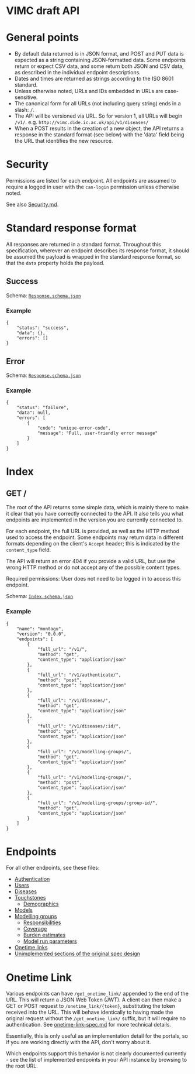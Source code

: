# VIMC draft API
# General points
* By default data returned is in JSON format, and POST and PUT data is expected 
  as a string containing JSON-formatted data. Some endpoints return or expect
  CSV data, and some return both JSON and CSV data, as described in the 
  individual endpoint descriptions.
* Dates and times are returned as strings according to the ISO 8601 standard.
* Unless otherwise noted, URLs and IDs embedded in URLs are case-sensitive.
* The canonical form for all URLs (not including query string) ends in a slash: 
  `/`.
* The API will be versioned via URL. So for version 1, all URLs will begin 
  `/v1/`. e.g. `http://vimc.dide.ic.ac.uk/api/v1/diseases/`
* When a POST results in the creation of a new object, the API returns a 
  response in the standard format (see below) with the 'data' field being the 
  URL that identifies the new resource.

# Security
Permissions are listed for each endpoint. All endpoints are assumed to require a
logged in user with the `can-login` permission unless otherwise noted.

See also [Security.md](Security.md).

# Standard response format
All responses are returned in a standard format. Throughout this specification, 
wherever an endpoint describes its response format, it should be assumed the payload is wrapped in
the standard response format, so that the `data` property holds the payload.

## Success
Schema: [`Response.schema.json`](../schemas/Response.schema.json)

### Example
    {
        "status": "success",
        "data": {},
        "errors": []
    }

## Error
Schema: [`Response.schema.json`](../schemas/Response.schema.json)

### Example
    {
        "status": "failure",
        "data": null,
        "errors": [
            { 
                "code": "unique-error-code", 
                "message": "Full, user-friendly error message" 
            }
        ]
    }

# Index
## GET /
The root of the API returns some simple data, which is mainly there to make it 
clear that you have correctly connected to the API. It also tells you what 
endpoints are implemented in the version you are currently connected to.

For each endpoint, the full URL is provided, as well as the HTTP method used to
access the endpoint. Some endpoints may return data in different formats 
depending on the client's `Accept` header; this is indicated by the 
`content_type` field.

The API will return an error 404 if you provide a valid URL, but use the wrong
HTTP method or do not accept any of the possible content types.

Required permissions: User does not need to be logged in to access this endpoint.

Schema: [`Index.schema.json`](../schemas/Index.schema.json)

### Example
    {
        "name": "montagu",
        "version": "0.0.0",
        "endpoints": [
            {
                "full_url": "/v1/",
                "method": "get",
                "content_type": "application/json"
            },
            {
                "full_url": "/v1/authenticate/",
                "method": "post",
                "content_type": "application/json"
            },
            {
                "full_url": "/v1/diseases/",
                "method": "get",
                "content_type": "application/json"
            },
            {
                "full_url": "/v1/diseases/:id/",
                "method": "get",
                "content_type": "application/json"
            },
            {
                "full_url": "/v1/modelling-groups/",
                "method": "get",
                "content_type": "application/json"
            },
            {
                "full_url": "/v1/modelling-groups/",
                "method": "post",
                "content_type": "application/json"
            },
            {
                "full_url": "/v1/modelling-groups/:group-id/",
                "method": "get",
                "content_type": "application/json"
            }
        ]
    }

# Endpoints
For all other endpoints, see these files:

* [Authentication](Authentication.md)
* [Users](Users.md)
* [Diseases](Diseases.md)
* [Touchstones](Touchstones.md)
    - [Demographics](Demographics.md)
* [Models](Models.md)
* [Modelling groups](ModellingGroups.md)
    - [Responsibilities](Responsibilities.md)
    - [Coverage](Coverage.md)
    - [Burden estimates](BurdenEstimates.md)
    - [Model run parameters](ModelRunParameters.md)
* [Onetime links](OnetimeLink.md)
* [Unimplemented sections of the original spec design](NotImplemented.md)

# Onetime Link
Various endpoints can have `/get_onetime_link/` appended to the end of the
URL. This will return a JSON Web Token (JWT). A client can then make a GET or
POST request to `/onetime_link/{token}`, substituting the token received into
the URL. This will behave identically to having made the original request
without the `/get_onetime_link/` suffix, but it will require no authentication.
See [onetime-link-spec.md](onetime-link-spec.md) for more technical details.

Essentially, this is only useful as an implementation detail for the portals, so
if you are working directly with the API, don't worry about it. 

Which endpoints support this behavior is not clearly documented currently - see
the list of implemented endpoints in your API instance by browsing to the root 
URL.